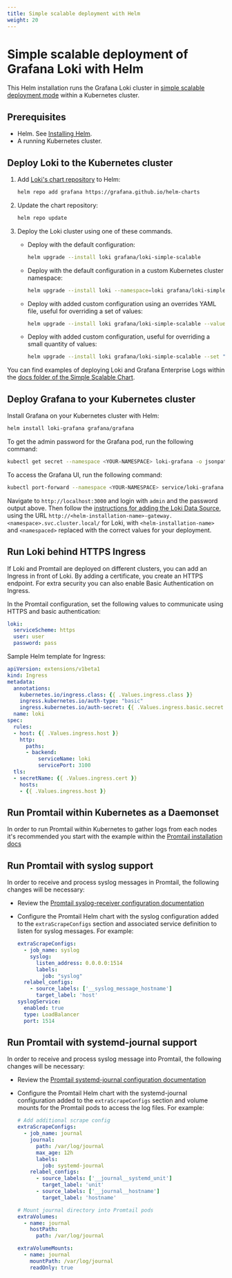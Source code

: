```yaml
---
title: Simple scalable deployment with Helm
weight: 20
---
```

# Simple scalable deployment of Grafana Loki with Helm

This Helm installation runs the Grafana Loki cluster in
[simple scalable deployment mode](../../fundamentals/architecture/deployment-modes/#simple-scalable-deployment-mode)
within a Kubernetes cluster.

## Prerequisites

- Helm. See [Installing Helm](https://helm.sh/docs/intro/install/).
- A running Kubernetes cluster.


## Deploy Loki to the Kubernetes cluster

1. Add [Loki's chart repository](https://github.com/grafana/helm-charts) to Helm:

    ```bash
    helm repo add grafana https://grafana.github.io/helm-charts
    ```

1. Update the chart repository:

    ```bash
    helm repo update
    ```

1. Deploy the Loki cluster using one of these commands.

    - Deploy with the default configuration:

        ```bash
        helm upgrade --install loki grafana/loki-simple-scalable
        ```

    - Deploy with the default configuration in a custom Kubernetes cluster namespace:

        ```bash
        helm upgrade --install loki --namespace=loki grafana/loki-simple-scalable
        ```

    - Deploy with added custom configuration using an overrides YAML file, useful for overriding a set of values:

        ```bash
        helm upgrade --install loki grafana/loki-simple-scalable --values {PATH_TO_OVERRIDES_VALUES_FILE}
        ```

    - Deploy with added custom configuration, useful for overriding a small quantity of values:

        ```bash
        helm upgrade --install loki grafana/loki-simple-scalable --set "key1=val1,key2=val2,..."
        ```

You can find examples of deploying Loki and Grafana Enterprise Logs within the [docs folder of the Simple Scalable Chart](https://github.com/grafana/helm-charts/tree/main/charts/loki-simple-scalable/docs/examples).

## Deploy Grafana to your Kubernetes cluster

Install Grafana on your Kubernetes cluster with Helm:

```bash
helm install loki-grafana grafana/grafana
```

To get the admin password for the Grafana pod, run the following command:

```bash
kubectl get secret --namespace <YOUR-NAMESPACE> loki-grafana -o jsonpath="{.data.admin-password}" | base64 --decode ; echo
```

To access the Grafana UI, run the following command:

```bash
kubectl port-forward --namespace <YOUR-NAMESPACE> service/loki-grafana 3000:80
```

Navigate to `http://localhost:3000` and login with `admin` and the password
output above. Then follow the [instructions for adding the Loki Data Source](../../getting-started/grafana/), using the URL
`http://<helm-installation-name>-gateway.<namespace>.svc.cluster.local/` for Loki, with `<helm-installation-name>` and `<namespaced>` replaced with the correct values for your deployment.

## Run Loki behind HTTPS Ingress

If Loki and Promtail are deployed on different clusters, you can add an Ingress
in front of Loki. By adding a certificate, you create an HTTPS endpoint. For
extra security you can also enable Basic Authentication on Ingress.

In the Promtail configuration, set the following values to communicate using HTTPS and basic authentication:

```yaml
loki:
  serviceScheme: https
  user: user
  password: pass
```

Sample Helm template for Ingress:

```yaml
apiVersion: extensions/v1beta1
kind: Ingress
metadata:
  annotations:
    kubernetes.io/ingress.class: {{ .Values.ingress.class }}
    ingress.kubernetes.io/auth-type: "basic"
    ingress.kubernetes.io/auth-secret: {{ .Values.ingress.basic.secret }}
  name: loki
spec:
  rules:
  - host: {{ .Values.ingress.host }}
    http:
      paths:
      - backend:
          serviceName: loki
          servicePort: 3100
  tls:
  - secretName: {{ .Values.ingress.cert }}
    hosts:
    - {{ .Values.ingress.host }}
```

## Run Promtail within Kubernetes as a Daemonset

In order to run Promtail within Kubernetes to gather logs from each nodes it's recommended you start with the example within the [Promtail installation docs](../../clients/promtail/installation/#daemonset-recommended)

## Run Promtail with syslog support

In order to receive and process syslog messages in Promtail, the following changes will be necessary:

* Review the [Promtail syslog-receiver configuration documentation](../../clients/promtail/scraping/#syslog-receiver)

* Configure the Promtail Helm chart with the syslog configuration added to the `extraScrapeConfigs` section and associated service definition to listen for syslog messages. For example:

    ```yaml
    extraScrapeConfigs:
      - job_name: syslog
        syslog:
          listen_address: 0.0.0.0:1514
          labels:
            job: "syslog"
      relabel_configs:
        - source_labels: ['__syslog_message_hostname']
          target_label: 'host'
    syslogService:
      enabled: true
      type: LoadBalancer
      port: 1514
    ```

## Run Promtail with systemd-journal support

In order to receive and process syslog message into Promtail, the following changes will be necessary:

* Review the [Promtail systemd-journal configuration documentation](../../clients/promtail/scraping/#journal-scraping-linux-only)

* Configure the Promtail Helm chart with the systemd-journal configuration added to the `extraScrapeConfigs` section and volume mounts for the Promtail pods to access the log files. For example:

    ```yaml
    # Add additional scrape config
    extraScrapeConfigs:
      - job_name: journal
        journal:
          path: /var/log/journal
          max_age: 12h
          labels:
            job: systemd-journal
        relabel_configs:
          - source_labels: ['__journal__systemd_unit']
            target_label: 'unit'
          - source_labels: ['__journal__hostname']
            target_label: 'hostname'
    
    # Mount journal directory into Promtail pods
    extraVolumes:
      - name: journal
        hostPath:
          path: /var/log/journal
    
    extraVolumeMounts:
      - name: journal
        mountPath: /var/log/journal
        readOnly: true
    ```
